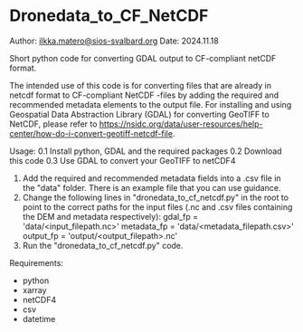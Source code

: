 # Dronedata_to_CF_NetCDF
Author: ilkka.matero@sios-svalbard.org
Date: 2024.11.18

Short python code for converting GDAL output to CF-compliant netCDF format. 

The intended use of this code is for converting files that are already in netcdf format to CF-compliant NetCDF -files by adding the required and recommended metadata elements to the output file.
For installing and using Geospatial Data Abstraction Library (GDAL) for converting GeoTIFF to NetCDF, please refer to https://nsidc.org/data/user-resources/help-center/how-do-i-convert-geotiff-netcdf-file.

Usage:
  0.1 Install python, GDAL and the required packages
  0.2 Download this code
  0.3 Use GDAL to convert your GeoTIFF to netCDF4
  1. Add the required and recommended metadata fields into a .csv file in the "data" folder. There is an example file that you can use guidance.
  2. Change the following lines in "dronedata_to_cf_netcdf.py" in the root to point to the correct paths for the input files (.nc and .csv files containing the DEM and metadata respectively):
          gdal_fp = 'data/<input_filepath.nc>'
          metadata_fp = 'data/<metadata_filepath.csv>'
          output_fp = 'output/<output_filepath>.nc'
  3. Run the "dronedata_to_cf_netcdf.py" code.


Requirements:
  - python 
  - xarray
  - netCDF4
  - csv
  - datetime
